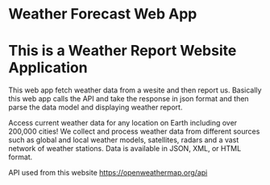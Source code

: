 # Weather Forecast Web App
# This is a Weather Report Website Application

This web app fetch weather data from a wesite and then report us.
Basically this web app calls the API and take the response in json format 
and then parse the data model and displaying weather report.

Access current weather data for any location on Earth including over 200,000 cities! 
We collect and process weather data from different sources such as global and local weather models,
satellites, radars and a vast network of weather stations. Data is available in JSON, XML, or HTML format.

API used from this website
https://openweathermap.org/api

